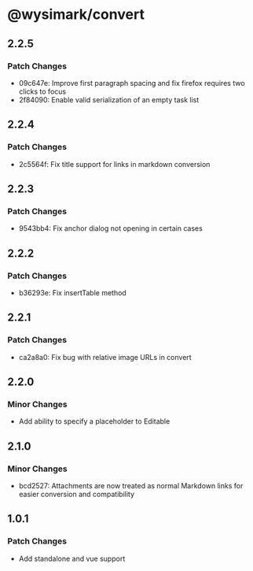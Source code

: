 # @wysimark/convert

## 2.2.5

### Patch Changes

- 09c647e: Improve first paragraph spacing and fix firefox requires two clicks to focus
- 2f84090: Enable valid serialization of an empty task list

## 2.2.4

### Patch Changes

- 2c5564f: Fix title support for links in markdown conversion

## 2.2.3

### Patch Changes

- 9543bb4: Fix anchor dialog not opening in certain cases

## 2.2.2

### Patch Changes

- b36293e: Fix insertTable method

## 2.2.1

### Patch Changes

- ca2a8a0: Fix bug with relative image URLs in convert

## 2.2.0

### Minor Changes

- Add ability to specify a placeholder to Editable

## 2.1.0

### Minor Changes

- bcd2527: Attachments are now treated as normal Markdown links for easier conversion and compatibility

## 1.0.1

### Patch Changes

- Add standalone and vue support
